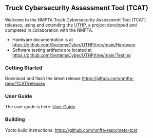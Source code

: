 ## Truck Cybersecurity Assessment Tool (TCAT)

Welcome to the NMFTA Truck Cybersecurity Assessment Tool (TCAT) releases, using and extending the [UTHP](https://github.com/SystemsCyber/UTHP), a project developed and completed in collaboration with the NMFTA.
* Hardware documentation is at https://github.com/SystemsCyber/UTHP/tree/main/Hardware
* Software testing artifacts are located at https://github.com/SystemsCyber/UTHP/tree/main/Testing

### Getting Started

Download and flash the latest release https://github.com/nmfta-repo/TCAT/releases

### User Guide

The user guide is here: [User Guide](Instruction_Manual.md)

### Building

Yocto build instructions: https://github.com/nmfta-repo/meta-tcat
